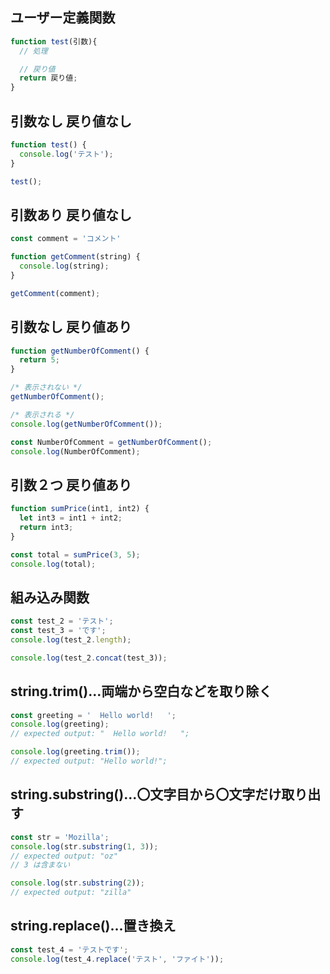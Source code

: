 ## ユーザー定義関数
```js
function test(引数){
  // 処理

  // 戻り値
  return 戻り値;
}
```

## 引数なし 戻り値なし
```js
function test() {
  console.log('テスト');
}

test();
```

## 引数あり 戻り値なし
```js
const comment = 'コメント'

function getComment(string) {
  console.log(string);
}

getComment(comment);
```

## 引数なし 戻り値あり
```js
function getNumberOfComment() {
  return 5;
}

/* 表示されない */
getNumberOfComment();

/* 表示される */
console.log(getNumberOfComment());

const NumberOfComment = getNumberOfComment();
console.log(NumberOfComment);
```

## 引数２つ  戻り値あり
```js
function sumPrice(int1, int2) {
  let int3 = int1 + int2;
  return int3;
}

const total = sumPrice(3, 5);
console.log(total);
```

## 組み込み関数 
```js
const test_2 = 'テスト';
const test_3 = 'です';
console.log(test_2.length);

console.log(test_2.concat(test_3));
```

## string.trim()...両端から空白などを取り除く
```js
const greeting = '  Hello world!   ';
console.log(greeting);
// expected output: "  Hello world!   ";

console.log(greeting.trim());
// expected output: "Hello world!";
```

## string.substring()...〇文字目から〇文字だけ取り出す
```js
const str = 'Mozilla';
console.log(str.substring(1, 3));
// expected output: "oz"
// 3 は含まない

console.log(str.substring(2));
// expected output: "zilla"
```

## string.replace()...置き換え
```js
const test_4 = 'テストです';
console.log(test_4.replace('テスト', 'ファイト'));
```